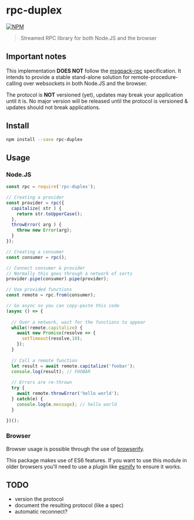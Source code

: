 # rpc-duplex

[![NPM](https://nodei.co/npm/rpc-duplex.png)](https://nodei.co/npm/rpc-duplex/)

> Streamed RPC library for both Node.JS and the browser

## Important notes

This implementation **DOES NOT** follow the [msgpack-rpc][msgpack-rpc] specification. It intends to provide a stable
stand-alone solution for remote-procedure-calling over websockets in both Node.JS and the browser.

The protocol is **NOT** versioned (yet), updates may break your application until it is. No major version will be
released until the protocol is versioned & updates should not break applications.

## Install

```bash
npm install --save rpc-duplex
```

## Usage

### Node.JS

```js
const rpc = require('rpc-duplex');

// Creating a provider
const provider = rpc({
  capitalize( str ) {
    return str.toUpperCase();
  },
  throwError( arg ) {
    throw new Error(arg);
  }
});

// Creating a consumer
const consumer = rpc();

// Connect consumer & provider
// Normally this goes through a network of sorts
provider.pipe(consumer).pipe(provider);

// Use provided functions
const remote = rpc.from(consumer);

// Go async so you can copy-paste this code
(async () => {
  
  // Over a network, wait for the functions to appear
  while(!remote.capitalize) {
    await new Promise(resolve => {
      setTimeout(resolve,10);
    });
  }
  
  // Call a remote function
  let result = await remote.capitalize('foobar');
  console.log(result); // FOOBAR
  
  // Errors are re-thrown
  try {
    await remote.throwError('hello world');    
  } catch(e) {
    console.log(e.message); // hello world
  }
  
})();
```

### Browser

Browser usage is possible through the use of [browserify][browserify].

This package makes use of ES6 features. If you want to use this module in older browsers you'll need to use a plugin
like [esmify][esmify] to ensure it works.

## TODO

- version the protocol
- document the resulting protocol (like a spec)
- automatic reconnect?

[browserify]: https://npmjs.com/package/browserify
[esmify]: https://npmjs.com/package/esmify
[msgpack-rpc]: https://github.com/msgpack-rpc/msgpack-rpc
